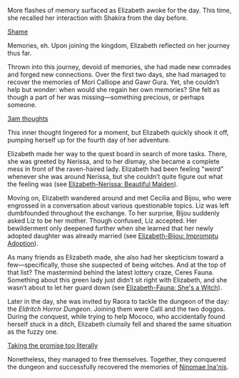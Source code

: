 More flashes of memory surfaced as Elizabeth awoke for the day. This time, she recalled her interaction with Shakira from the day before.

[Shame](#embed:https://www.youtube.com/live/oVguNTPnDww?feature=shared&t=141)

Memories, eh. Upon joining the kingdom, Elizabeth reflected on her journey thus far.

Thrown into this journey, devoid of memories, she had made new comrades and forged new connections. Over the first two days, she had managed to recover the memories of Mori Calliope and Gawr Gura. Yet, she couldn’t help but wonder: when would she regain her own memories? She felt as though a part of her was missing—something precious, or perhaps someone.

[3am thoughts](#embed:https://www.youtube.com/live/oVguNTPnDww?feature=shared&t=612)

This inner thought lingered for a moment, but Elizabeth quickly shook it off, pumping herself up for the fourth day of her adventure.

Elizabeth made her way to the quest board in search of more tasks. There, she was greeted by Nerissa, and to her dismay, she became a complete mess in front of the raven-haired lady. Elizabeth had been feeling "weird" whenever she was around Nerissa, but she couldn’t quite figure out what the feeling was (see [Elizabeth-Nerissa: Beautiful Maiden](#edge:liz-nerissa)).

Moving on, Elizabeth wandered around and met Cecilia and Bijou, who were engrossed in a conversation about various questionable topics. Liz was left dumbfounded throughout the exchange. To her surprise, Bijou suddenly asked Liz to be her mother. Though confused, Liz accepted. Her bewilderment only deepened further when she learned that her newly adopted daughter was already married (see [Elizabeth-Bijou: Impromptu Adoption](#edge:liz-bijou)).

As many friends as Elizabeth made, she also had her skepticism toward a few—specifically, those she suspected of being witches. And at the top of that list? The mastermind behind the latest lottery craze, Ceres Fauna. Something about this green lady just didn’t sit right with Elizabeth, and she wasn’t about to let her guard down (see [Elizabeth-Fauna: She's a Witch](#edge:liz-fauna)).

Later in the day, she was invited by Raora to tackle the dungeon of the day: the *Eldritch Horror Dungeon*. Joining them were Calli and the two doggos. During the conquest, while trying to help Mococo, who accidentally found herself stuck in a ditch, Elizabeth clumsily fell and shared the same situation as the fuzzy one.

[Taking the promise too literally](#embed:https://www.youtube.com/live/oVguNTPnDww?feature=shared&t=9220)

Nonetheless, they managed to free themselves. Together, they conquered the dungeon and successfully recovered the memories of [Ninomae Ina'nis](https://www.youtube.com/live/oVguNTPnDww?feature=shared&t=7815).
